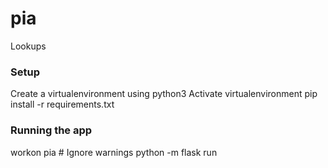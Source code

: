 pia
======

Lookups

### Setup

Create a virtualenvironment using python3
Activate virtualenvironment
pip install -r requirements.txt


### Running the app

workon pia  # Ignore warnings
python -m flask run
